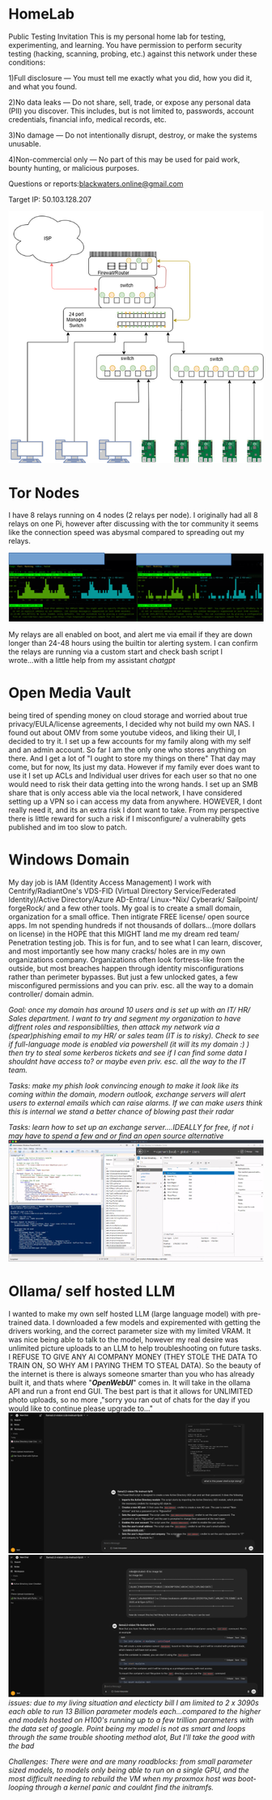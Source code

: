 # HomeLab
Public Testing Invitation
This is my personal home lab for testing, experimenting, and learning.
You have permission to perform security testing (hacking, scanning, probing, etc.) against this network under these conditions:

  1)Full disclosure — You must tell me exactly what you did, how you did it, and what you found.

  2)No data leaks — Do not share, sell, trade, or expose any personal data (PII) you discover. This includes, but is not limited to, passwords, account credentials, financial info, medical records, etc.

  3)No damage — Do not intentionally disrupt, destroy, or make the systems unusable.

  4)Non-commercial only — No part of this may be used for paid work, bounty hunting, or malicious purposes.

Questions or reports:blackwaters.online@gmail.com

Target IP: 50.103.128.207

![My Network](.github/images/My-Network.png)

# Tor Nodes
I have 8 relays running on 4 nodes (2 relays per node). I originally had all 8 relays on one Pi, however after discussing with the tor community it seems like the connection speed was abysmal compared to spreading out my relays.

![My Network](.github/images/tor-relay.png)

My relays are all enabled on boot, and alert me via email if they are down longer than 24-48 hours using the builtin tor alerting system. I can confirm the relays are running via a custom start and check bash script I wrote...with a little help from my assistant _chatgpt_

# Open Media Vault
being tired of spending money on cloud storage and worried about true privacy/EULA/license agreements, I decided why not build my own NAS. I found out about OMV from some youtube videos, and liking their UI, I decided to try it. I set up a few accounts for my family along with my self and an admin account. So far I am the only one who stores anything on there. And I get a lot of "I ought to store my things on there" That day may come, but for now, Its just my data. However if my family ever does want to use it I set up ACLs and Individual user drives for each user so that no one would need to risk their data getting into the wrong hands. I set up an SMB share that is only access able via the local network, I have considered setting up a VPN so i can access my data from anywhere. HOWEVER, I dont really need it, and its an extra risk I dont want to take. From my perspective there is little reward for such a risk if I misconfigure/ a vulnerabilty gets published and im too slow to patch. 

# Windows Domain 

My day job is IAM (Identity Access Management) I work with Centrify/RadiantOne's VDS-FID (Virtual Directory Service/Federated Identity)/Active Directory/Azure AD-Entra/ Linux-*Nix/ Cyberark/ Sailpoint/ forgeRock/ and a few other tools. My goal is to create a small domain, organization for a small office. Then intigrate FREE license/ open source apps. Im not spending hundreds if not thousands of dollars...(more dollars on license) in the HOPE that this MIGHT land me my dream red team/ Penetration testing job. This is for fun, and to see what I can learn, discover, and most importantly see how many cracks/ holes are in my own organizations company. Organizations often look fortress-like from the outside, but most breaches happen through identity misconfigurations rather than perimeter bypasses. But just a few unlocked gates, a few misconfigured permissions and you can priv. esc. all the way to a domain controller/ domain admin.

_Goal: once my domain has around 10 users and is set up with an IT/ HR/ Sales department. I want to try and segment my organization to have diffrent roles and responsiblilties, then attack my network via a (spear)phishing email to my HR/ or sales team (IT is to risky). Check to see if full-language mode is enabled via powershell (it will its my domain :) ) then try to steal some kerberos tickets and see if I can find some data I shouldnt have access to? or maybe even priv. esc. all the way to the IT team._

_Tasks: make my phish look convincing enough to make it look like its coming within the domain, modern outlook, exchange servers will alert users to external emails which can raise alarms. If we can make users think this is internal we stand a better chance of blowing past their radar_

_Tasks: learn how to set up an exchange server....IDEALLY for free, if not i may have to spend a few and or find an open source alternative_
![My Network](.github/images/DC01.png)

# Ollama/ self hosted LLM

I wanted to make my own self hosted LLM (large language model) with pre-trained data. I downloaded a few models and expiremented with getting the drivers working, and the correct parameter size with my limited VRAM. It was nice being able to talk to the model, however my real desire was unlimited picture uploads to an LLM to help troubleshooting on future tasks. I REFUSE TO GIVE ANY AI COMPANY MONEY (THEY STOLE THE DATA TO TRAIN ON, SO WHY AM I PAYING THEM TO STEAL DATA). So the beauty of the internet is there is always someone smarter than you who has already built it, and thats where "_**OpenWebUI**_" comes in. It will take in the ollama API and run a front end GUI. The best part is that it allows for UNLIMITED photo uploads, so no more ,"sorry you ran out of chats for the day if you would like to continue please upgrade to..."
![My Network](.github/images/llama.png) ![My Network](.github/images/get-sudo-shell-python.png)
_issues: due to my living situation and electicty bill I am limited to 2 x 3090s each able to run 13 Billion parameter models each...compared to the higher end models hosted on H100's running up to a few trillion parameters with the data set of google. Point being my model is not as smart and loops through the same trouble shooting method alot, But I'll take the good with the bad_

_Challenges: There were and are many roadblocks: from small parameter sized models, to models only being able to run on a single GPU, and the most difficult needing to rebuild the VM when my proxmox host was boot-looping through a kernel panic and couldnt find the initramfs._
